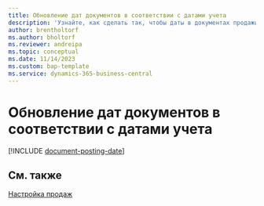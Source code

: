 ```yaml
---
title: Обновление дат документов в соответствии с датами учета
description: 'Узнайте, как сделать так, чтобы даты в документах продажи и покупки совпадали с датами их учета.'
author: brentholtorf
ms.author: bholtorf
ms.reviewer: andreipa
ms.topic: conceptual
ms.date: 11/14/2023
ms.custom: bap-template
ms.service: dynamics-365-business-central
---
```

# <a name="update-document-dates-with-posting-dates"></a>Обновление дат документов в соответствии с датами учета

[!INCLUDE [document-posting-date](includes/document-posting-date.md)]

## <a name="see-also"></a>См. также

[Настройка продаж](sales-setup-sales.md)
